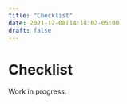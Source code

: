 ```yaml
---
title: "Checklist"
date: 2021-12-08T14:18:02-05:00
draft: false
---
```


# Checklist
Work in progress.